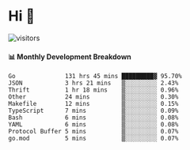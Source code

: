 # Hi 👋
 
![visitors](https://visitor-badge.glitch.me/badge?page_id=sorcererxw.sorcererx)

#### 📊 Monthly Development Breakdown

<!--START_SECTION:waka-->
```text
Go              131 hrs 45 mins █████████▓ 95.70%
JSON            3 hrs 21 mins   ▒░░░░░░░░░ 2.43%
Thrift          1 hr 18 mins    ▒░░░░░░░░░ 0.96%
Other           24 mins         ▒░░░░░░░░░ 0.30%
Makefile        12 mins         ▒░░░░░░░░░ 0.15%
TypeScript      7 mins          ▒░░░░░░░░░ 0.09%
Bash            6 mins          ▒░░░░░░░░░ 0.08%
YAML            6 mins          ▒░░░░░░░░░ 0.08%
Protocol Buffer 5 mins          ▒░░░░░░░░░ 0.07%
go.mod          5 mins          ▒░░░░░░░░░ 0.07%
```
<!--END_SECTION:waka-->
